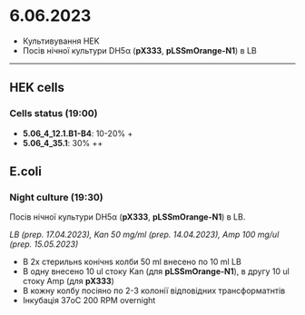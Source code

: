 6.06.2023
==========
- Культивування HEK
- Посів нічної культури DH5α (__pX333__, __pLSSmOrange-N1__) в LB

---

## HEK cells
### Cells status (19:00)
- __5.06_4_12.1.B1-B4__: 10-20% +
- __5.06_4_35.1__: 30% ++

## E.coli
### Night culture (19:30)
Посів нічної культури DH5α (__pX333__, __pLSSmOrange-N1__) в LB.

_LB  (prep. 17.04.2023), Kan 50 mg/ml (prep. 14.04.2023), Amp 100 mg/ul (prep. 15.05.2023)_

- В 2x стерильнs конічнs колби 50 ml внесено по 10 ml LB
- В одну внесено 10 ul стоку Kan (для __pLSSmOrange-N1__), в другу 10 ul стоку Amp (для __pX333__)
- В кожну колбу посіяно по 2-3 колонії відповідних трансформатнтів
- Інкубація 37oC 200 RPM overnight